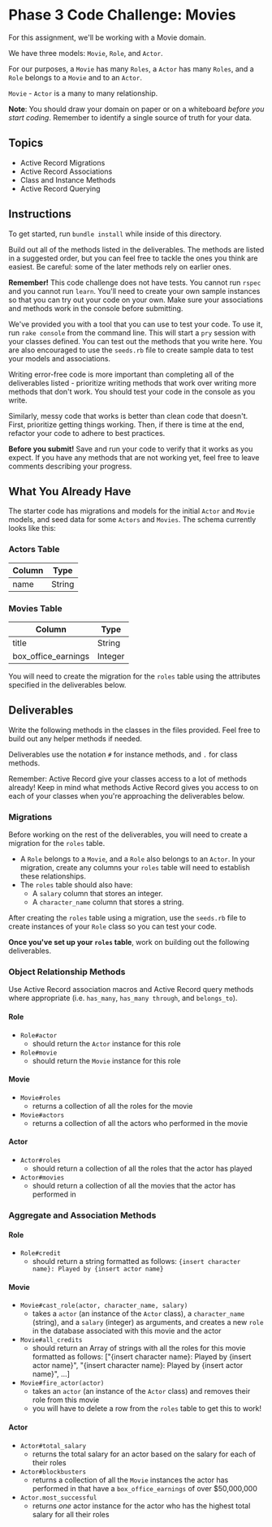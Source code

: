 # Phase 3 Code Challenge: Movies

For this assignment, we'll be working with a Movie domain.

We have three models: `Movie`, `Role`, and `Actor`.

For our purposes, a `Movie` has many `Roles`, a `Actor` has many `Roles`, and a
`Role` belongs to a `Movie` and to an `Actor`.

`Movie` - `Actor` is a many to many relationship.

**Note**: You should draw your domain on paper or on a whiteboard _before you
start coding_. Remember to identify a single source of truth for your data.

## Topics

- Active Record Migrations
- Active Record Associations
- Class and Instance Methods
- Active Record Querying

## Instructions

To get started, run `bundle install` while inside of this directory.

Build out all of the methods listed in the deliverables. The methods are listed
in a suggested order, but you can feel free to tackle the ones you think are
easiest. Be careful: some of the later methods rely on earlier ones.

**Remember!** This code challenge does not have tests. You cannot run `rspec`
and you cannot run `learn`. You'll need to create your own sample instances so
that you can try out your code on your own. Make sure your associations and
methods work in the console before submitting.

We've provided you with a tool that you can use to test your code. To use it,
run `rake console` from the command line. This will start a `pry` session with
your classes defined. You can test out the methods that you write here. You are
also encouraged to use the `seeds.rb` file to create sample data to test your
models and associations.

Writing error-free code is more important than completing all of the
deliverables listed - prioritize writing methods that work over writing more
methods that don't work. You should test your code in the console as you write.

Similarly, messy code that works is better than clean code that doesn't. First,
prioritize getting things working. Then, if there is time at the end, refactor
your code to adhere to best practices.

**Before you submit!** Save and run your code to verify that it works as you
expect. If you have any methods that are not working yet, feel free to leave
comments describing your progress.

## What You Already Have

The starter code has migrations and models for the initial `Actor` and `Movie`
models, and seed data for some `Actors` and `Movies`. The schema currently looks
like this:

### Actors Table

| Column | Type   |
| ------ | ------ |
| name   | String |

### Movies Table

| Column              | Type    |
| ------------------- | ------- |
| title               | String  |
| box_office_earnings | Integer |

You will need to create the migration for the `roles` table using the attributes
specified in the deliverables below.

## Deliverables

Write the following methods in the classes in the files provided. Feel free to
build out any helper methods if needed.

Deliverables use the notation `#` for instance methods, and `.` for class
methods.

Remember: Active Record give your classes access to a lot of methods already!
Keep in mind what methods Active Record gives you access to on each of your
classes when you're approaching the deliverables below.

### Migrations

Before working on the rest of the deliverables, you will need to create a
migration for the `roles` table.

- A `Role` belongs to a `Movie`, and a `Role` also belongs to an `Actor`. In
  your migration, create any columns your `roles` table will need to establish
  these relationships.
- The `roles` table should also have:
  - A `salary` column that stores an integer.
  - A `character_name` column that stores a string.

After creating the `roles` table using a migration, use the `seeds.rb` file to
create instances of your `Role` class so you can test your code.

**Once you've set up your `roles` table**, work on building out the following
deliverables.

### Object Relationship Methods

Use Active Record association macros and Active Record query methods where
appropriate (i.e. `has_many`, `has_many through`, and `belongs_to`).

#### Role

- `Role#actor`
  - should return the `Actor` instance for this role
- `Role#movie`
  - should return the `Movie` instance for this role

#### Movie

- `Movie#roles`
  - returns a collection of all the roles for the movie
- `Movie#actors`
  - returns a collection of all the actors who performed in the movie

#### Actor

- `Actor#roles`
  - should return a collection of all the roles that the actor has played
- `Actor#movies`
  - should return a collection of all the movies that the actor has performed in

### Aggregate and Association Methods

#### Role

- `Role#credit`
  - should return a string formatted as follows:
    `{insert character name}: Played by {insert actor name}`

#### Movie

- `Movie#cast_role(actor, character_name, salary)`
  - takes a `actor` (an instance of the `Actor` class), a `character_name`
    (string), and a `salary` (integer) as arguments, and creates a new `role` in
    the database associated with this movie and the actor
- `Movie#all_credits`
  - should return an Array of strings with all the roles for this movie
    formatted as follows:
    ["{insert character name}: Played by {insert actor name}", "{insert character name}: Played by {insert actor name}", ...]
- `Movie#fire_actor(actor)`
  - takes an `actor` (an instance of the `Actor` class) and removes their role from this movie
  - you will have to delete a row from the `roles` table to get this to work!

#### Actor

- `Actor#total_salary`
  - returns the total salary for an actor based on the salary for each of their
    roles
- `Actor#blockbusters`
  - returns a collection of all the `Movie` instances the actor has performed in
    that have a `box_office_earnings` of over $50,000,000
- `Actor.most_successful`
  - returns _one_ actor instance for the actor who has the highest total salary
    for all their roles
